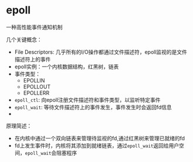 # epoll
一种高性能事件通知机制

几个关键概念：
- File Descriptors: 几乎所有的I/O操作都通过文件描述符，epoll监视的是文件描述符上的事件
- epoll实例：一个内核数据结构，红黑树，链表
- 事件类型：
  - EPOLLIN
  - EPOLLOUT
  - EPOLLERR
- `epoll_ctl`: 向epoll注册文件描述符和事件类型，以监听特定事件
- `epoll_wait`: 等待文件描述符上的事件发生，事件发生时会返回fd信息
- 
原理简述：
- 在内核中通过一个双向链表来管理待监视的fd,通过红黑树来管理已就绪的fd
- fd上发生事件时，内核将其添加到就绪链表，通过`epoll_wait`返回给用户空间，`epoll_wait`会阻塞程序